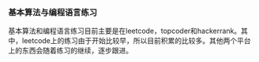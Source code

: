 ### 基本算法与编程语言练习


基本算法和编程语言练习目前主要是在leetcode，topcoder和hackerrank。其中，leetcode上的练习由于开始比较早，所以目前积累的比较多。其他两个平台上的东西会随着练习的继续，逐步跟进。
